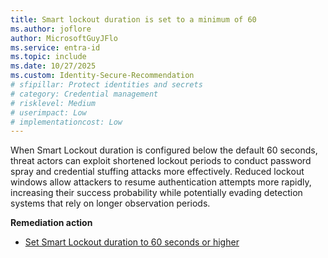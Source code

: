 ```yaml
---
title: Smart lockout duration is set to a minimum of 60 
ms.author: joflore
author: MicrosoftGuyJFlo
ms.service: entra-id
ms.topic: include
ms.date: 10/27/2025
ms.custom: Identity-Secure-Recommendation
# sfipillar: Protect identities and secrets
# category: Credential management
# risklevel: Medium
# userimpact: Low
# implementationcost: Low
---
```

When Smart Lockout duration is configured below the default 60 seconds, threat actors can exploit shortened lockout periods to conduct password spray and credential stuffing attacks more effectively. Reduced lockout windows allow attackers to resume authentication attempts more rapidly, increasing their success probability while potentially evading detection systems that rely on longer observation periods. 

**Remediation action**

- [Set Smart Lockout duration to 60 seconds or higher](/entra/identity/authentication/howto-password-smart-lockout#manage-microsoft-entra-smart-lockout-values)
